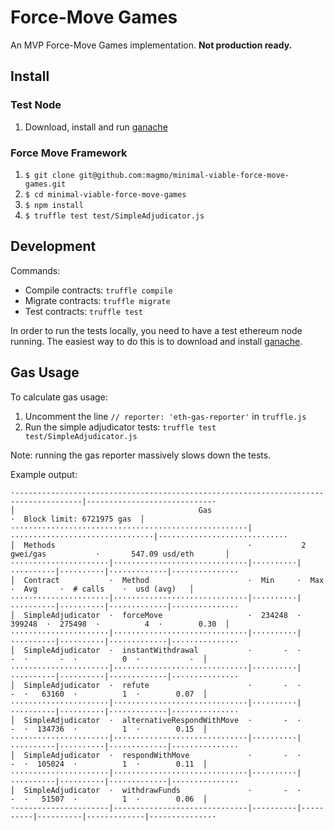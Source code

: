 # Force-Move Games

An MVP Force-Move Games implementation. **Not production ready.**

## Install
### Test Node
1. Download, install and run [ganache](http://truffleframework.com/ganache/)

### Force Move Framework
1. `$ git clone git@github.com:magmo/minimal-viable-force-move-games.git`
2. `$ cd minimal-viable-force-move-games`
3. `$ npm install`
4. `$ truffle test test/SimpleAdjudicator.js`

## Development

Commands:

* Compile contracts: `truffle compile`
* Migrate contracts: `truffle migrate`
* Test contracts: `truffle test`

In order to run the tests locally, you need to have a test ethereum node running. The easiest way to do this is to download and install [ganache](http://truffleframework.com/ganache/).

## Gas Usage

To calculate gas usage:
1. Uncomment the line `// reporter: 'eth-gas-reporter'` in `truffle.js`
2. Run the simple adjudicator tests: `truffle test test/SimpleAdjudicator.js`

Note: running the gas reporter massively slows down the tests.

Example output:
```
·-------------------------------------------------------------------------------------|----------------------------·
│                                         Gas                                         ·  Block limit: 6721975 gas  │
·····················································|································|·····························
│  Methods                                           ·           2 gwei/gas           ·       547.09 usd/eth       │
······················|······························|··········|··········|··········|·············|···············
│  Contract           ·  Method                      ·  Min     ·  Max     ·  Avg     ·  # calls    ·  usd (avg)   │
······················|······························|··········|··········|··········|·············|···············
│  SimpleAdjudicator  ·  forceMove                   ·  234248  ·  399248  ·  275498  ·          4  ·        0.30  │
······················|······························|··········|··········|··········|·············|···············
│  SimpleAdjudicator  ·  instantWithdrawal           ·       -  ·       -  ·       -  ·          0  ·           -  │
······················|······························|··········|··········|··········|·············|···············
│  SimpleAdjudicator  ·  refute                      ·       -  ·       -  ·   63160  ·          1  ·        0.07  │
······················|······························|··········|··········|··········|·············|···············
│  SimpleAdjudicator  ·  alternativeRespondWithMove  ·       -  ·       -  ·  134736  ·          1  ·        0.15  │
······················|······························|··········|··········|··········|·············|···············
│  SimpleAdjudicator  ·  respondWithMove             ·       -  ·       -  ·  105024  ·          1  ·        0.11  │
······················|······························|··········|··········|··········|·············|···············
│  SimpleAdjudicator  ·  withdrawFunds               ·       -  ·       -  ·   51507  ·          1  ·        0.06  │
·---------------------|------------------------------|----------|----------|----------|-------------|--------------·
```
